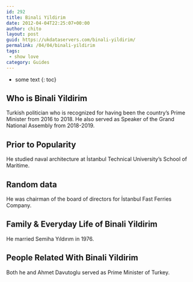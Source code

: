 ```yaml
---
id: 292
title: Binali Yildirim
date: 2012-04-04T22:25:07+00:00
author: chito
layout: post
guid: https://ukdataservers.com/binali-yildirim/
permalink: /04/04/binali-yildirim
tags:
 - show love
category: Guides
---
```


* some text
{: toc}


## Who is  Binali Yildirim
                  
                  
                  
Turkish politician who is recognized for having been the country&#8217;s Prime Minister from 2016 to 2018. He also served as Speaker of the Grand National Assembly from 2018-2019.
                  
                
                
                
## Prior to Popularity 
                  
                  
                  
He studied naval architecture at İstanbul Technical University&#8217;s School of Maritime.
                  
                
                
                
## Random data 
                  
                  
                  
He was chairman of the board of directors for İstanbul Fast Ferries Company.
                  
                
                
                
## Family & Everyday Life of Binali Yildirim
                  
                  
                  
He married Semiha Yıldırım in 1976.
                  
                
                
                
## People Related With  Binali Yildirim
                  
                  
                  
Both he and Ahmet Davutoglu served as Prime Minister of Turkey. 
                  
                
              
            
          
          
          
    
    
  
